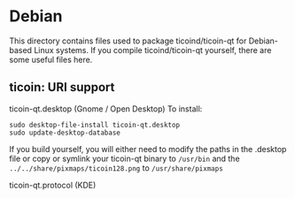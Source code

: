 
Debian
====================
This directory contains files used to package ticoind/ticoin-qt
for Debian-based Linux systems. If you compile ticoind/ticoin-qt yourself, there are some useful files here.

## ticoin: URI support ##


ticoin-qt.desktop  (Gnome / Open Desktop)
To install:

	sudo desktop-file-install ticoin-qt.desktop
	sudo update-desktop-database

If you build yourself, you will either need to modify the paths in
the .desktop file or copy or symlink your ticoin-qt binary to `/usr/bin`
and the `../../share/pixmaps/ticoin128.png` to `/usr/share/pixmaps`

ticoin-qt.protocol (KDE)

